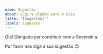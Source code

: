 ```yaml
---
name: Sugestão
about: Sugira algump para o Guia
title: "[Sugestão] "
labels: sugestão
---
```


Olá! Obrigado por contribuir com a Sovereinia. 

Por favor nos diga a sua sugestão 😊


